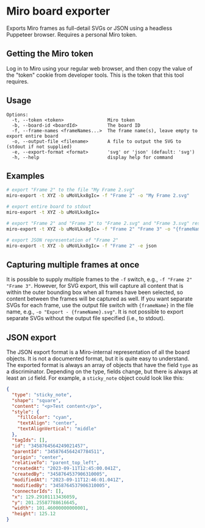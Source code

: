 # Miro board exporter

Exports Miro frames as full-detail SVGs or JSON using a headless Puppeteer browser. Requires a personal Miro token.

## Getting the Miro token

Log in to Miro using your regular web browser, and then copy the value of the "token" cookie from developer tools. This is the token that this tool requires.

## Usage

```
Options:
  -t, --token <token>                Miro token
  -b, --board-id <boardId>           The board ID
  -f, --frame-names <frameNames...>  The frame name(s), leave empty to export entire board
  -o, --output-file <filename>       A file to output the SVG to (stdout if not supplied)
  -e, --export-format <format>       'svg' or 'json' (default: 'svg')
  -h, --help                         display help for command
```

## Examples

```sh
# export "Frame 2" to the file "My Frame 2.svg"
miro-export -t XYZ -b uMoVLkx8gIc= -f "Frame 2" -o "My Frame 2.svg"

# export entire board to stdout
miro-export -t XYZ -b uMoVLkx8gIc=

# export "Frame 2" and "Frame 3" to "Frame 2.svg" and "Frame 3.svg" respectively
miro-export -t XYZ -b uMoVLkx8gIc= -f "Frame 2" "Frame 3" -o "{frameName}.svg"

# export JSON representation of "Frame 2"
miro-export -t XYZ -b uMoVLkx8gIc= -f "Frame 2" -e json
```

## Capturing multiple frames at once

It is possible to supply multiple frames to the `-f` switch, e.g., `-f "Frame 2" "Frame 3"`. However, for SVG export, this will capture all content that is within the outer bounding box when all frames have been selected, so content between the frames will be captured as well. If you want separate SVGs for each frame, use the output file switch with `{frameName}` in the file name, e.g., `-o "Export - {frameName}.svg"`. It is not possible to export separate SVGs without the output file specified (i.e., to stdout).

## JSON export

The JSON export format is a Miro-internal representation of all the board objects. It is not a documented format, but it is quite easy to understand. The exported format is always an array of objects that have the field `type` as a discriminator. Depending on the type, fields change, but there is always at least an `id` field. For example, a `sticky_note` object could look like this:

```json
{
  "type": "sticky_note",
  "shape": "square",
  "content": "<p>Test content</p>",
  "style": {
    "fillColor": "cyan",
    "textAlign": "center",
    "textAlignVertical": "middle"
  },
  "tagIds": [],
  "id": "3458764564249021457",
  "parentId": "3458764564247784511",
  "origin": "center",
  "relativeTo": "parent_top_left",
  "createdAt": "2023-09-11T12:45:00.041Z",
  "createdBy": "3458764537906310005",
  "modifiedAt": "2023-09-11T12:46:01.041Z",
  "modifiedBy": "3458764537906310005",
  "connectorIds": [],
  "x": 129.29101113436059,
  "y": 201.25587788616645,
  "width": 101.46000000000001,
  "height": 125.12
}
```
